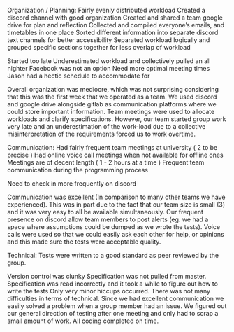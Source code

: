 
Organization / Planning:
Fairly evenly distributed workload
Created a discord channel with good organization
Created and shared a team google drive for plan and reflection
Collected and compiled everyone’s emails, and timetables in one place
Sorted different information into separate discord text channels for better accessibility
Separated workload logically and grouped specific sections together for less overlap of workload 

Started too late 
Underestimated workload and collectively pulled an all nighter
Facebook was not an option
Need more optimal meeting times
Jason had a hectic schedule to accommodate for

Overall organization was mediocre, which was not surprising considering that this was the first week that we operated as a team. We used discord and google drive alongside gitlab as communication platforms where we could store important information. Team meetings were used to allocate workloads and clarify specifications. However, our team started group work very late and an underestimation of the work-load due to a collective misinterpretation of the requirements forced us to work overtime. 

Communication:
Had fairly frequent team meetings at university ( 2 to be precise )
Had online voice call meetings when not available for offline ones
Meetings are of decent length ( 1 - 2 hours at a time )
Frequent team communication during the programming process
    
Need to check in more frequently on discord

Communication was excellent (In comparison to many other teams we have experienced). This was in part due to the fact that our team size is small (3) and it was very easy to all be available simultaneously. Our frequent presence on discord allow team members to post alerts (eg. we had a space where assumptions could be dumped as we wrote the tests). Voice calls were used so that we could easily ask each other for help, or opinions and this made sure the tests were acceptable quality. 

Technical:
Tests were written to a good standard as peer reviewed by the group.

Version control was clunky
Specification was not pulled from master.
Specification was read incorrectly and it took a while to figure out how to write the tests
Only very minor hiccups occurred. There was not many difficulties in terms of technical. Since we had excellent communication we easily solved a problem when a group member had an issue. We figured out our general direction of testing after one meeting and only had to scrap a small amount of work. All coding completed on time.
